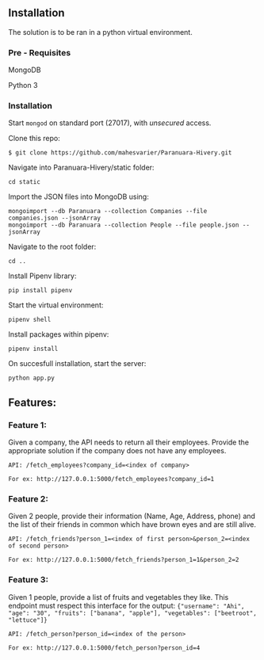 ## Installation

The solution is to be ran in a python virtual environment.

### Pre - Requisites

MongoDB 

Python 3 

### Installation

Start `mongod` on standard port (27017), with _unsecured_ access. 

Clone this repo:

    $ git clone https://github.com/mahesvarier/Paranuara-Hivery.git

Navigate into Paranuara-Hivery/static folder:

    cd static

Import the JSON files into MongoDB using:

    mongoimport --db Paranuara --collection Companies --file companies.json --jsonArray
    mongoimport --db Paranuara --collection People --file people.json --jsonArray

Navigate to the root folder:

    cd .. 

Install Pipenv library:

    pip install pipenv

Start the virtual environment:

    pipenv shell

Install packages within pipenv:

    pipenv install

On succesfull installation, start the server:

    python app.py

## Features:

### Feature 1:
Given a company, the API needs to return all their employees. Provide the appropriate solution if the company does not have any employees.

    API: /fetch_employees?company_id=<index of company>

    For ex: http://127.0.0.1:5000/fetch_employees?company_id=1

### Feature 2:
Given 2 people, provide their information (Name, Age, Address, phone) and the list of their friends in common which have brown eyes and are still alive.

    API: /fetch_friends?person_1=<index of first person>&person_2=<index of second person>

    For ex: http://127.0.0.1:5000/fetch_friends?person_1=1&person_2=2

### Feature 3:
Given 1 people, provide a list of fruits and vegetables they like. This endpoint must respect this interface for the output: `{"username": "Ahi", "age": "30", "fruits": ["banana", "apple"], "vegetables": ["beetroot", "lettuce"]}`

    API: /fetch_person?person_id=<index of the person>

    For ex: http://127.0.0.1:5000/fetch_person?person_id=4
